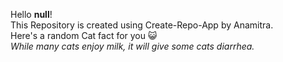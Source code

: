 Hello **null**!<br/> This Repository is created using Create-Repo-App by Anamitra. <br/> Here's a random Cat fact for you :smiley_cat: <br/>*While many cats enjoy milk, it will give some cats diarrhea.*